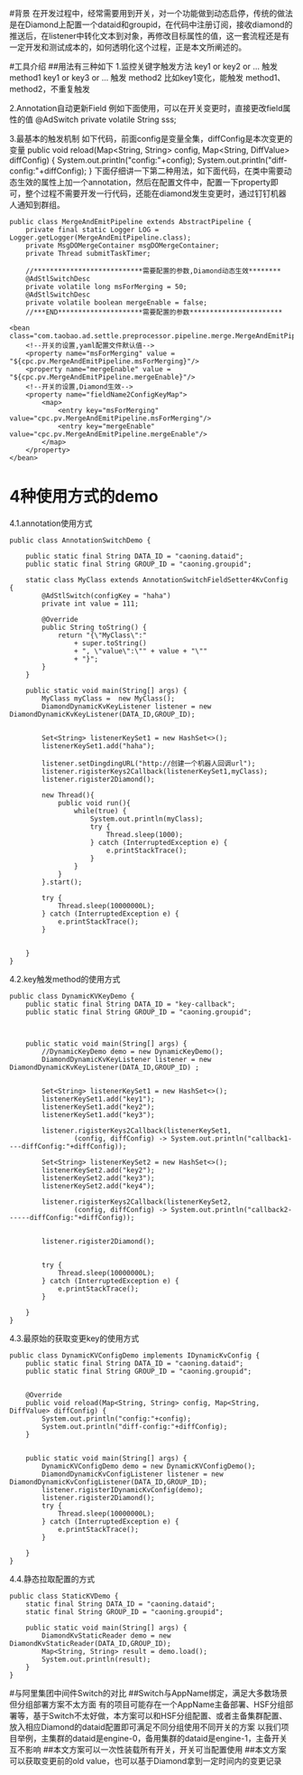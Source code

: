 #背景
在开发过程中，经常需要用到开关，对一个功能做到动态启停，传统的做法是在Diamond上配置一个dataid和groupid，在代码中注册订阅，接收diamond的推送后，在listener中转化文本到对象，再修改目标属性的值，这一套流程还是有一定开发和测试成本的，如何透明化这个过程，正是本文所阐述的。

#工具介绍
##用法有三种如下
1.监控关键字触发方法
key1 or key2 or ... 触发 method1
key1 or key3 or ... 触发 method2
比如key1变化，能触发 method1、method2，不重复触发

2.Annotation自动更新Field
例如下面使用，可以在开关变更时，直接更改field属性的值
@AdSwitch
private volatile String sss;

3.最基本的触发机制
如下代码，前面config是变量全集，diffConfig是本次变更的变量
   public void reload(Map<String, String> config, Map<String, DiffValue> diffConfig) {
        System.out.println("config:"+config);
        System.out.println("diff-config:"+diffConfig);
    }
下面仔细讲一下第二种用法，如下面代码，在类中需要动态生效的属性上加一个annotation，然后在配置文件中，配置一下property即可，整个过程不需要开发一行代码，还能在diamond发生变更时，通过钉钉机器人通知到群组。

```
public class MergeAndEmitPipeline extends AbstractPipeline {
    private final static Logger LOG = Logger.getLogger(MergeAndEmitPipeline.class);
    private MsgDOMergeContainer msgDOMergeContainer;
    private Thread submitTaskTimer;

    //***************************需要配置的参数,Diamond动态生效********
    @AdStlSwitchDesc
    private volatile long msForMerging = 50;
    @AdStlSwitchDesc
    private volatile boolean mergeEnable = false;
    //***END*********************需要配置的参数***********************
```
```
<bean class="com.taobao.ad.settle.preprocessor.pipeline.merge.MergeAndEmitPipeline">
    <!--开关的设置,yaml配置文件默认值-->
    <property name="msForMerging" value = "${cpc.pv.MergeAndEmitPipeline.msForMerging}"/>
    <property name="mergeEnable" value = "${cpc.pv.MergeAndEmitPipeline.mergeEnable}"/>
    <!--开关的设置,Diamond生效-->
    <property name="fieldName2ConfigKeyMap">
        <map>
            <entry key="msForMerging" value="cpc.pv.MergeAndEmitPipeline.msForMerging"/>
            <entry key="mergeEnable" value="cpc.pv.MergeAndEmitPipeline.mergeEnable"/>
        </map>
    </property>
</bean>
```



# 4种使用方式的demo
4.1.annotation使用方式
```
public class AnnotationSwitchDemo {

    public static final String DATA_ID = "caoning.dataid";
    public static final String GROUP_ID = "caoning.groupid";

    static class MyClass extends AnnotationSwitchFieldSetter4KvConfig {
        @AdStlSwitch(configKey = "haha")
        private int value = 111;

        @Override
        public String toString() {
            return "{\"MyClass\":"
                + super.toString()
                + ", \"value\":\"" + value + "\""
                + "}";
        }
    }

    public static void main(String[] args) {
        MyClass myClass =  new MyClass();
        DiamondDynamicKvKeyListener listener = new DiamondDynamicKvKeyListener(DATA_ID,GROUP_ID);


        Set<String> listenerKeySet1 = new HashSet<>();
        listenerKeySet1.add("haha");

        listener.setDingdingURL("http://创建一个机器人回调url");
        listener.rigisterKeys2Callback(listenerKeySet1,myClass);
        listener.rigister2Diamond();

        new Thread(){
            public void run(){
                while(true) {
                    System.out.println(myClass);
                    try {
                        Thread.sleep(1000);
                    } catch (InterruptedException e) {
                        e.printStackTrace();
                    }
                }
            }
        }.start();

        try {
            Thread.sleep(10000000L);
        } catch (InterruptedException e) {
            e.printStackTrace();
        }


    }
}
```
4.2.key触发method的使用方式
```
public class DynamicKVKeyDemo {
    public static final String DATA_ID = "key-callback";
    public static final String GROUP_ID = "caoning.groupid";



    public static void main(String[] args) {
        //DynamicKeyDemo demo = new DynamicKeyDemo();
        DiamondDynamicKvKeyListener listener = new DiamondDynamicKvKeyListener(DATA_ID,GROUP_ID) ;


        Set<String> listenerKeySet1 = new HashSet<>();
        listenerKeySet1.add("key1");
        listenerKeySet1.add("key2");
        listenerKeySet1.add("key3");

        listener.rigisterKeys2Callback(listenerKeySet1,
                (config, diffConfig) -> System.out.println("callback1----diffConfig:"+diffConfig));

        Set<String> listenerKeySet2 = new HashSet<>();
        listenerKeySet2.add("key2");
        listenerKeySet2.add("key3");
        listenerKeySet2.add("key4");

        listener.rigisterKeys2Callback(listenerKeySet2,
                (config, diffConfig) -> System.out.println("callback2------diffConfig:"+diffConfig));


        listener.rigister2Diamond();


        try {
            Thread.sleep(10000000L);
        } catch (InterruptedException e) {
            e.printStackTrace();
        }

    }
}

```
4.3.最原始的获取变更key的使用方式
```
public class DynamicKVConfigDemo implements IDynamicKvConfig {
    public static final String DATA_ID = "caoning.dataid";
    public static final String GROUP_ID = "caoning.groupid";


    @Override
    public void reload(Map<String, String> config, Map<String, DiffValue> diffConfig) {
        System.out.println("config:"+config);
        System.out.println("diff-config:"+diffConfig);
    }


    public static void main(String[] args) {
        DynamicKVConfigDemo demo = new DynamicKVConfigDemo();
        DiamondDynamicKvConfigListener listener = new DiamondDynamicKvConfigListener(DATA_ID,GROUP_ID);
        listener.rigisterIDynamicKvConfig(demo);
        listener.rigister2Diamond();
        try {
            Thread.sleep(10000000L);
        } catch (InterruptedException e) {
            e.printStackTrace();
        }

    }
}
```
4.4.静态拉取配置的方式
```
public class StaticKVDemo {
    static final String DATA_ID = "caoning.dataid";
    static final String GROUP_ID = "caoning.groupid";

    public static void main(String[] args) {
        DiamondKvStaticReader demo = new DiamondKvStaticReader(DATA_ID,GROUP_ID);
        Map<String, String> result = demo.load();
        System.out.println(result);
    }
}
```



#与阿里集团中间件Switch的对比
##Switch与AppName绑定，满足大多数场景但分组部署方案不太方面
有的项目可能存在一个AppName主备部署、HSF分组部署等，基于Switch不太好做，本方案可以和HSF分组配置、或者主备集群配置、放入相应Diamond的dataid配置即可满足不同分组使用不同开关的方案
以我们项目举例，主集群的dataid是engine-0，备用集群的dataid是engine-1，主备开关互不影响
##本文方案可以一次性装载所有开关，开关可当配置使用
##本文方案可以获取变更前的old value，也可以基于Diamond拿到一定时间内的变更记录